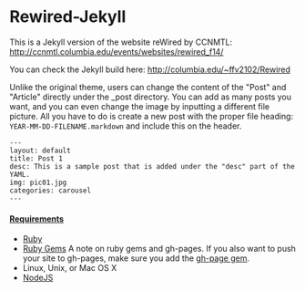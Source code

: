 # Rewired-Jekyll

This is a Jekyll version of the website reWired by CCNMTL: http://ccnmtl.columbia.edu/events/websites/rewired_f14/

You can check the Jekyll build here: http://columbia.edu/~ffv2102/Rewired

Unlike the original theme, users can change the content of the "Post" and "Article" directly under the _post directory. You can add as many posts you want, and you can even change the image by inputting a different file picture. All you have to do is create a new post with the proper file heading: ```YEAR-MM-DD-FILENAME.markdown``` and include this on the header.

```
---
layout: default
title: Post 1
desc: This is a sample post that is added under the "desc" part of the YAML.
img: pic01.jpg
categories: carousel
---
```

#### [Requirements](http://jekyllrb.com/docs/installation/)

* [Ruby](https://www.ruby-lang.org/en/downloads/)
* [Ruby Gems](https://rubygems.org/pages/download) A note on ruby gems and gh-pages. 
  If you also want to push your site to gh-pages, make sure you add the [gh-page gem](http://jekyllrb.com/docs/github-pages/). 
* Linux, Unix, or Mac OS X
* [NodeJS](https://nodejs.org)